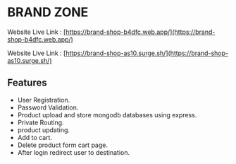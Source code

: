 # BRAND ZONE

Website Live Link : [https://brand-shop-b4dfc.web.app/](https://brand-shop-b4dfc.web.app/)

Website Live Link : [https://brand-shop-as10.surge.sh/](https://brand-shop-as10.surge.sh/)
 

## Features

- User Registration.
- Password Validation.
- Product upload and store mongodb databases using express.
- Private Routing.
- product updating.
- Add to cart.
- Delete product form cart page.
- After login redirect user to destination.



